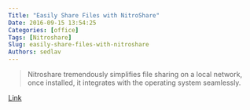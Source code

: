 ```yaml
---
Title: "Easily Share Files with NitroShare"
Date: 2016-09-15 13:54:25
Categories: [office]
Tags: [Nitroshare]
Slug: easily-share-files-with-nitroshare
Authors: sedlav
---
```


> Nitroshare tremendously simplifies file sharing on a local network, once installed, it integrates with the operating system seamlessly.

[Link](http://www.tecmint.com/nitroshare-share-files-between-linux-ubuntu-windows/)
